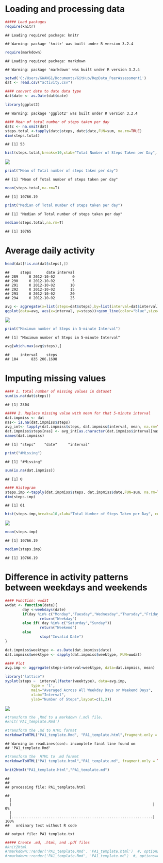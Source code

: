 # Loading and processing data



```r
##### Load packages
require(knitr)
```

```
## Loading required package: knitr
```

```
## Warning: package 'knitr' was built under R version 3.2.4
```

```r
require(markdown)
```

```
## Loading required package: markdown
```

```
## Warning: package 'markdown' was built under R version 3.2.4
```

```r
setwd('C:/Users/GWANG1/Documents/GitHub/RepData_PeerAssessment1')
dat <- read.csv("activity.csv")

#### convert date to date data type
dat$date <- as.Date(dat$date)

library(ggplot2)
```

```
## Warning: package 'ggplot2' was built under R version 3.2.4
```

```r
#### Mean of total number of steps taken per day
datc <- na.omit(dat) 
steps.total <-tapply(datc$steps, datc$date,FUN=sum, na.rm=TRUE)
dim(steps.total)
```

```
## [1] 53
```

```r
hist(steps.total,breaks=10,xlab="Total Number of Steps Taken per Day", col="grey",main="Histogram of Total Steps")
```

![](PA1_template_files/figure-html/unnamed-chunk-1-1.png)

```r
print("Mean of Total number of steps taken per day")
```

```
## [1] "Mean of Total number of steps taken per day"
```

```r
mean(steps.total,na.rm=T)
```

```
## [1] 10766.19
```

```r
print("Median of Total number of steps taken per day")
```

```
## [1] "Median of Total number of steps taken per day"
```

```r
median(steps.total,na.rm=T)
```

```
## [1] 10765
```

# Average daily activity


```r
head(dat[!is.na(dat$steps),])
```

```
##     steps       date interval
## 289     0 2012-10-02        0
## 290     0 2012-10-02        5
## 291     0 2012-10-02       10
## 292     0 2012-10-02       15
## 293     0 2012-10-02       20
## 294     0 2012-10-02       25
```

```r
avg <- aggregate(x=list(steps=dat$steps),by=list(interval=dat$interval), FUN=mean, na.rm=T)
ggplot(data=avg, aes(x=interval, y=steps))+geom_line(color="blue",size=1)+xlab("5-minute Interval")+ylab("Average Number of Steps Taken")
```

![](PA1_template_files/figure-html/unnamed-chunk-2-1.png)

```r
print("Maximum number of Steps in 5-minute Interval")
```

```
## [1] "Maximum number of Steps in 5-minute Interval"
```

```r
avg[which.max(avg$steps),]
```

```
##     interval    steps
## 104      835 206.1698
```

# Imputing missing values


```r
#### 1. total number of missing values in dataset
sum(is.na(dat$steps))
```

```
## [1] 2304
```

```r
##### 2. Replace missing value with mean for that 5-minute interval
dat.impmiss <- dat
nas<- is.na(dat.impmiss$steps)
avg_int<- tapply(dat.impmiss$steps, dat.impmiss$interval, mean, na.rm=TRUE, simplify = TRUE)
dat.impmiss$steps[nas] <- avg_int[as.character(dat.impmiss$interval[nas])]
names(dat.impmiss)
```

```
## [1] "steps"    "date"     "interval"
```

```r
print("#Missing")
```

```
## [1] "#Missing"
```

```r
sum(is.na(dat.impmiss))
```

```
## [1] 0
```

```r
#### Histogram
steps.imp <-tapply(dat.impmiss$steps, dat.impmiss$date,FUN=sum, na.rm=TRUE)
dim(steps.imp)
```

```
## [1] 61
```

```r
hist(steps.imp,breaks=10,xlab="Total Number of Steps Taken per Day", col="green",main="Total Steps including Imputing Value")
```

![](PA1_template_files/figure-html/unnamed-chunk-3-1.png)

```r
mean(steps.imp)
```

```
## [1] 10766.19
```

```r
median(steps.imp)
```

```
## [1] 10766.19
```


# Difference in activity patterns between weekdays and weekends


```r
#### Function: wwdat
wwdat <- function(date){
        day <-weekdays(date)
        if(day %in% c("Monday","Tuesday","Wednesday","Thursday","Friday"))
                return("Weekday")
        else if( day %in% c("Saturday","Sunday"))
                return("Weekend")
        else
                stop("Invalid Date")
}

dat.impmiss$weektype <- as.Date(dat.impmiss$date)
dat.impmiss$weektype <- sapply(dat.impmiss$weektype, FUN=wwdat)

#### Plot
avg.imp <- aggregate(steps~interval+weektype, data=dat.impmiss, mean)

library("lattice")
xyplot(steps ~  interval|factor(weektype), data=avg.imp, 
            type = 'l',
            main="Averaged Across All Weekday Days or Weekend Days",
            xlab="Interval",
            ylab="Number of Steps",layout=c(1,2))
```

![](PA1_template_files/figure-html/unnamed-chunk-4-1.png)

```r
#transform the .Rmd to a markdown (.md) file.
#knit('PA1_template.Rmd')

#transform the .md to HTML format
markdownToHTML("PA1_template.Rmd", "PA1_template.html",fragment.only = TRUE)
```

```
## Warning in readLines(con): incomplete final line found on
## 'PA1_template.Rmd'
```

```r
#transform the  HTML to .md format
markdownToHTML("PA1_template.html","PA1_template.md", fragment.only = TRUE)

knit2html("PA1_template.html","PA1_template.md")
```

```
## 
## 
## processing file: PA1_template.html
```

```
## 
  |                                                                       
  |                                                                 |   0%
  |                                                                       
  |.................................................................| 100%
##   ordinary text without R code
```

```
## output file: PA1_template.txt
```

```r
##### Create .md, .html, and .pdf files
#knit2html
#rmarkdown::render('PA1_template.Rmd', 'PA1_template.html')  #, options=c("use_xhml")
#rmarkdown::render('PA1_template.Rmd', 'PA1_template.md')  #, options=c("use_xhml")
```
